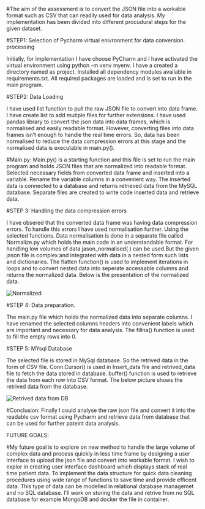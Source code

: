 #The aim of the assessment is to convert the JSON file into a workable format such as CSV that can readily used for data analysis. My implementation has been divided into different procudural steps for the given dataset.

#STEP1: Selection of Pycharm virtual enivronment for data conversion. processing

Initially, for implementation I have choose PyCharm and I have activated the virtual environment using python -m venv myenv. I have a created a directory named as project. Installed all dependency modules available in requirements.txt. All required packages are loaded and is set to run in the main program.

#STEP2: Data Loading

I have used list function to pull the raw JSON file to convert into data frame. I have create list to add mutiple files for further extensions. I have used pandas library to convert the json data into data frames, which is normalised and easily readable format. However, converting files into data frames isn’t enough to handle the real time errors. So, data has been normalised to reduce the data compression errors at this stage and the normalised data is executable in main.py().

#Main.py: Main.py() is a starting function and this file is set to run the main program and holds JSON files that are normalized into readable format. Selected necessary fields from converted data frame and inserted into a variable. Rename the variable columns in a convenient way. The inserted data is connected to a database and returns retrieved data from the MySQL database. Separate files are created to write code inserted data and retrieve data.

#STEP 3: Handling the data compression errors

I have obsered that the converted data frame was having data compression errors. To handle this errors I have used normalisation further. Using the selected functions. Data normalisation is done in a separate file called Normalize.py which holds the main code in an understandable format. For handling low volumes of data jason_normalised( ) can be used.But the given jason file is complex and integrated with data in a nested form such lists and dictionaries. The flatten function() is used to implement iterations in loops and to convert nested data into seperate accessable columns and returns the normalized data. Below is the presentation of the normalized data.

![Normalized](https://user-images.githubusercontent.com/81103191/155490828-ab0174c7-5df5-484c-bd69-9c71321965e0.PNG)

#STEP 4: Data preparation.

The main.py file which holds the normalized data into separate columns. I have renamed the selected columns headers into convenient labels which are important and necessary for data analysis. The fillna() function is used to fill the empty rows into 0.

#STEP 5: MYsql Database

The selected file is stored in MySql database. So the retrived data in the form of CSV file. Conn.Cursor() is used in Insert_data file and retrived_data file to fetch the data stored in database. buffer() function is used to retrieve the data from each row into CSV format. The below picture shows the retrived data from the database.

![Retrived data from DB](https://user-images.githubusercontent.com/81103191/155491555-0c4bd1ad-e6af-447e-b34b-e203b38f8d78.PNG)

#Conclusion: Finally I could analyse the raw json file and convert it into the readable csv format using Pycharm and retrieve data from database that can be used for further pateint data analysis.

FUTURE GOALS:

#My future goal is to explore on new method to handle the large volume of complex data and process quickly in less time frame by designing a user interface to upload the json file and convert into workable format. I wish to explor in creating user interface dashboard which displays stack of real time patient data. To implement the data structure for quick data cleaning procedures using wide range of functions to save time and provide efficent data. This type of data can be modelled in relational database managemet and no SQL database. I'll work on storing the data and retrive from no SQL database for example MongoDB and docker the file in container.
